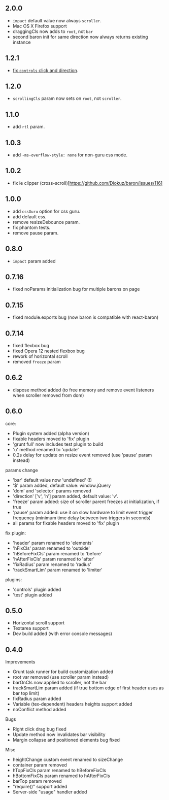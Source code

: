 ## 2.0.0

 - `impact` default value now always `scroller`.
 - Mac OS X Firefox support
 - draggingCls now adds to `root`, not `bar`
 - second baron init for same direction now always returns existing instance

## 1.2.1

 - [fix `controls` click and direction](https://github.com/Diokuz/baron/issues/121).

## 1.2.0

 - `scrollingCls` param now sets on `root`, not `scroller`.

## 1.1.0

 - add `rtl` param.

## 1.0.3

 - add ```-ms-overflow-style: none``` for non-guru css mode.

## 1.0.2

 - fix ie clipper (cross-scroll)[https://github.com/Diokuz/baron/issues/116]

## 1.0.0

 - add `cssGuru` option for css guru.
 - add default css.
 - remove resizeDebounce param.
 - fix phantom tests.
 - remove pause param.

## 0.8.0

 - `impact` param added

## 0.7.16

 - fixed noParams initialization bug for multiple barons on page

## 0.7.15

 - fixed module.exports bug (now baron is compatible with react-baron)

## 0.7.14

 - fixed flexbox bug
 - fixed Opera 12 nested flexbox bug
 - rework of horizontal scroll
 - removed `freeze` param

## 0.6.2

- dispose method added (to free memory and remove event listeners when scroller removed from dom)

## 0.6.0

core:
- Plugin system added (alpha version)
- fixable headers moved to 'fix' plugin
- 'grunt full' now includes test plugin to build
- 'u' method renamed to 'update'
- 0.2s delay for update on resize event removed (use 'pause' param instead)

params change
- 'bar' default value now 'undefined' (!)
- '$' param added, default value: window.jQuery
- 'dom' and 'selector' params removed
- 'direction' ['v', 'h'] param added, default value: 'v'.
- 'freeze' param added: size of scroller parent freezes at initialization, if true
- 'pause' param added: use it on slow hardware to limit event trigger frequency (minimum time delay between two triggers in seconds)
- all params for fixable headers moved to 'fix' plugin

fix plugin:
- 'header' param renamed to 'elements'
- 'hFixCls' param renamed to 'outside'
- 'hBeforeFixCls' param renamed to 'before'
- 'hAfterFixCls' param renamed to 'after'
- 'fixRadius' param renamed to 'radius'
- 'trackSmartLim' param renamed to 'limiter'

plugins:
- 'controls' plugin added
- 'test' plugin added

## 0.5.0

- Horizontal scroll support
- Textarea support
- Dev build added (with error console messages)

## 0.4.0

Improvements

- Grunt task runner for build customization added
- root var removed (use scroller param instead)
- barOnCls now applied to scroller, not the bar
- trackSmartLim param added (if true bottom edge of first header uses as bar top limit)
- fixRadius param added
- Variable (tex-dependent) headers heights support added
- noConflict method added

Bugs

- Right click drag bug fixed
- Update method now invalidates bar visibility
- Margin collapse and positioned elements bug fixed

Misc

- heightChange custom event renamed to sizeChange
- container param removed
- hTopFixCls param renamed to hBeforeFixCls
- hBottomFixCls param renamed to hAfterFixCls
- barTop param removed
- "require()" support added
- Server-side "usage" handler added